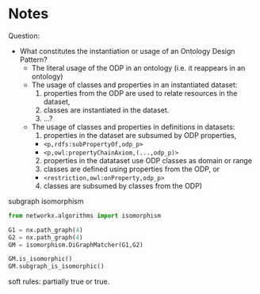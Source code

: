 # Notes


Question:
* What constitutes the instantiation or usage of an Ontology Design Pattern?
  * The literal usage of the ODP in an ontology (i.e. it reappears in an ontology)
  * The usage of classes and properties in an instantiated dataset:
    1. properties from the ODP are used to relate resources in the dataset,
    2. classes are instantiated in the dataset.
    3. ...?
  * The usage of classes and properties in definitions in datasets:
    1. properties in the dataset are subsumed by ODP properties,
      - `<p,rdfs:subPropertyOf,odp_p>`
      - `<p,owl:propertyChainAxiom,(...,odp_p)>`
    2. properties in the datataset use ODP classes as domain or range
    3. classes are defined using properties from the ODP, or
      - `<restriction,owl:onProperty,odp_p>`
    4. classes are subsumed by classes from the ODP)






subgraph isomorphism

```python
from networkx.algorithms import isomorphism

G1 = nx.path_graph(4)
G2 = nx.path_graph(4)
GM = isomorphism.DiGraphMatcher(G1,G2)

GM.is_isomorphic()
GM.subgraph_is_isomorphic()
```

soft rules: partially true or true.
